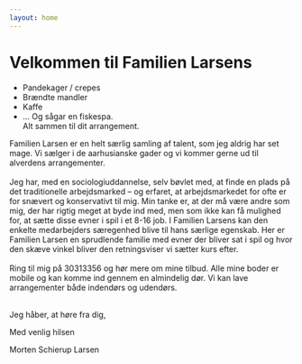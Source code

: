 ```yaml
---
layout: home
---
```


# Velkommen til Familien Larsens <br/>
* Pandekager / crepes 
* Brændte mandler
* Kaffe
* 	… Og sågar en fiskespa. <br/>
Alt sammen til dit arrangement.

Familien Larsen er en helt særlig samling af talent, som jeg aldrig har set mage. Vi sælger i de aarhusianske gader og vi kommer gerne ud til alverdens arrangementer. <br/> <br/>
Jeg har, med en sociologiuddannelse, selv bøvlet med, at finde en plads på det traditionelle arbejdsmarked – og erfaret, at arbejdsmarkedet for ofte er for snævert og konservativt til mig. Min tanke er, at der må være andre som mig, der har rigtig meget at byde ind med, men som ikke kan få mulighed for, at sætte disse evner i spil i et 8-16 job. I Familien Larsens kan den enkelte medarbejders særegenhed blive til hans særlige egenskab. Her er Familien Larsen en sprudlende familie med evner der bliver sat i spil og hvor den skæve vinkel bliver den retningsviser vi sætter kurs efter. <br/> <br/>
Ring til mig på 30313356 og hør mere om mine tilbud. Alle mine boder er mobile og kan komme ind gennem en almindelig dør. Vi kan lave arrangementer både indendørs og udendørs. <br/> <br/> 

Jeg håber, at høre fra dig, <br/>

Med venlig hilsen <br/>

Morten Schierup Larsen

